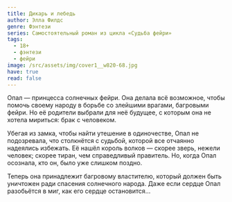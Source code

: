 ```yaml
---
title: Дикарь и лебедь
author: Элла Филдс
genre: Фэнтези
series: Самостоятельный роман из цикла «Судьба фейри»
tags:
  - 18+
  - фэнтези
  - фейри
image: /src/assets/img/cover1__w820-68.jpg
have: true
read: false
---
```

Опал — принцесса солнечных фейри. Она делала всё возможное, чтобы помочь своему народу в борьбе со злейшими врагами, багровыми фейри. Но её родители выбрали для неё будущее, с которым она не хотела мириться: брак с человеком.

Убегая из замка, чтобы найти утешение в одиночестве, Опал не подозревала, что столкнётся с судьбой, которой все отчаянно надеялись избежать. Её нашёл король волков — скорее зверь, нежели человек; скорее тиран, чем справедливый правитель. Но, когда Опал осознала, кто он, было уже слишком поздно.

Теперь она принадлежит багровому властителю, который должен быть уничтожен ради спасения солнечного народа. Даже если сердце Опал разобьётся в миг, как его сердце остановится…
